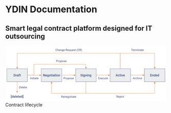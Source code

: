 # YDIN Documentation

## Smart legal contract platform designed for IT outsourcing

![Contract lifecycle](/pics/YDIN_contract_lifecycle.JPG)
Contract lifecycle
